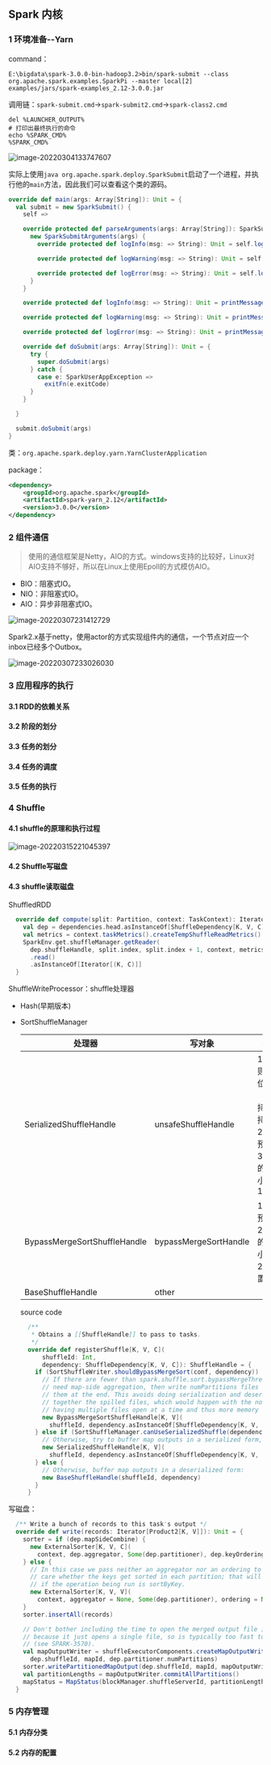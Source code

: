 ## Spark 内核

### 1 环境准备--Yarn

command：

```shell
E:\bigdata\spark-3.0.0-bin-hadoop3.2>bin/spark-submit --class org.apache.spark.examples.SparkPi --master local[2] examples/jars/spark-examples_2.12-3.0.0.jar
```

调用链：`spark-submit.cmd`->`spark-submit2.cmd`->`spark-class2.cmd`

```shell
del %LAUNCHER_OUTPUT%
# 打印出最终执行的命令
echo %SPARK_CMD%
%SPARK_CMD%
```

![image-20220304133747607](https://gitee.com/code1997/blog-image/raw/master/bigdata/image-20220304133747607.png)

实际上使用`java org.apache.spark.deploy.SparkSubmit`启动了一个进程，并执行他的`main`方法，因此我们可以查看这个类的源码。

```scala
override def main(args: Array[String]): Unit = {
  val submit = new SparkSubmit() {
    self =>

    override protected def parseArguments(args: Array[String]): SparkSubmitArguments = {
      new SparkSubmitArguments(args) {
        override protected def logInfo(msg: => String): Unit = self.logInfo(msg)

        override protected def logWarning(msg: => String): Unit = self.logWarning(msg)

        override protected def logError(msg: => String): Unit = self.logError(msg)
      }
    }

    override protected def logInfo(msg: => String): Unit = printMessage(msg)

    override protected def logWarning(msg: => String): Unit = printMessage(s"Warning: $msg")

    override protected def logError(msg: => String): Unit = printMessage(s"Error: $msg")

    override def doSubmit(args: Array[String]): Unit = {
      try {
        super.doSubmit(args)
      } catch {
        case e: SparkUserAppException =>
          exitFn(e.exitCode)
      }
    }

  }

  submit.doSubmit(args)
}
```

类：`org.apache.spark.deploy.yarn.YarnClusterApplication`

package：

```xml
<dependency>
    <groupId>org.apache.spark</groupId>
    <artifactId>spark-yarn_2.12</artifactId>
    <version>3.0.0</version>
</dependency>
```



### 2 组件通信

> 使用的通信框架是Netty，AIO的方式。windows支持的比较好，Linux对AIO支持不够好，所以在Linux上使用Epoll的方式模仿AIO。

- BIO：阻塞式IO。
- NIO：非阻塞式IO。
- AIO：异步非阻塞式IO。

![image-20220307231412729](https://gitee.com/code1997/blog-image/raw/master/bigdata/image-20220307231412729.png)

Spark2.x基于netty，使用actor的方式实现组件内的通信，一个节点对应一个inbox已经多个Outbox。

![image-20220307233026030](https://gitee.com/code1997/blog-image/raw/master/bigdata/image-20220307233026030.png)

### 3 应用程序的执行

#### 3.1 RDD的依赖关系

#### 3.2 阶段的划分

#### 3.3 任务的划分

#### 3.4 任务的调度

#### 3.5 任务的执行

### 4 Shuffle

#### 4.1 shuffle的原理和执行过程

![image-20220315221045397](C:\Users\code1997\AppData\Roaming\Typora\typora-user-images\image-20220315221045397.png)

#### 4.2 Shuffle写磁盘

#### 4.3 shuffle读取磁盘

ShuffledRDD

```scala
  override def compute(split: Partition, context: TaskContext): Iterator[(K, C)] = {
    val dep = dependencies.head.asInstanceOf[ShuffleDependency[K, V, C]]
    val metrics = context.taskMetrics().createTempShuffleReadMetrics()
    SparkEnv.get.shuffleManager.getReader(
      dep.shuffleHandle, split.index, split.index + 1, context, metrics)
      .read()
      .asInstanceOf[Iterator[(K, C)]]
  }
```

ShuffleWriteProcessor：shuffle处理器

- Hash(早期版本)

- SortShuffleManager
  
  | 处理器                       | 写对象                | 判断条件                                                     |
  | ---------------------------- | --------------------- | ------------------------------------------------------------ |
  | SerializedShuffleHandle      | unsafeShuffleHandle   | 1.序列化规则支持重定位操作（java不支持，kyro支持）.<br />2.不能使用预聚合<br />3.如果下游的分区数量小于或等于16777216 |
  | BypassMergeSortShuffleHandle | bypassMergeSortHandle | 1.不能使用预聚合<br />2.如果校友的分区数量小于等于200(可配置) |
  | BaseShuffleHandle            | other                 |                                                              |
  
  source code
  
  ```scala
    /**
     * Obtains a [[ShuffleHandle]] to pass to tasks.
     */
    override def registerShuffle[K, V, C](
        shuffleId: Int,
        dependency: ShuffleDependency[K, V, C]): ShuffleHandle = {
      if (SortShuffleWriter.shouldBypassMergeSort(conf, dependency)) {
        // If there are fewer than spark.shuffle.sort.bypassMergeThreshold partitions and we don't
        // need map-side aggregation, then write numPartitions files directly and just concatenate
        // them at the end. This avoids doing serialization and deserialization twice to merge
        // together the spilled files, which would happen with the normal code path. The downside is
        // having multiple files open at a time and thus more memory allocated to buffers.
        new BypassMergeSortShuffleHandle[K, V](
          shuffleId, dependency.asInstanceOf[ShuffleDependency[K, V, V]])
      } else if (SortShuffleManager.canUseSerializedShuffle(dependency)) {
        // Otherwise, try to buffer map outputs in a serialized form, since this is more efficient:
        new SerializedShuffleHandle[K, V](
          shuffleId, dependency.asInstanceOf[ShuffleDependency[K, V, V]])
      } else {
        // Otherwise, buffer map outputs in a deserialized form:
        new BaseShuffleHandle(shuffleId, dependency)
      }
    }
  ```

写磁盘：

```scala
  /** Write a bunch of records to this task's output */
  override def write(records: Iterator[Product2[K, V]]): Unit = {
    sorter = if (dep.mapSideCombine) {
      new ExternalSorter[K, V, C](
        context, dep.aggregator, Some(dep.partitioner), dep.keyOrdering, dep.serializer)
    } else {
      // In this case we pass neither an aggregator nor an ordering to the sorter, because we don't
      // care whether the keys get sorted in each partition; that will be done on the reduce side
      // if the operation being run is sortByKey.
      new ExternalSorter[K, V, V](
        context, aggregator = None, Some(dep.partitioner), ordering = None, dep.serializer)
    }
    sorter.insertAll(records)

    // Don't bother including the time to open the merged output file in the shuffle write time,
    // because it just opens a single file, so is typically too fast to measure accurately
    // (see SPARK-3570).
    val mapOutputWriter = shuffleExecutorComponents.createMapOutputWriter(
      dep.shuffleId, mapId, dep.partitioner.numPartitions)
    sorter.writePartitionedMapOutput(dep.shuffleId, mapId, mapOutputWriter)
    val partitionLengths = mapOutputWriter.commitAllPartitions()
    mapStatus = MapStatus(blockManager.shuffleServerId, partitionLengths, mapId)
  }
```



### 5 内存管理

#### 5.1 内存分类

#### 5.2 内存的配置



